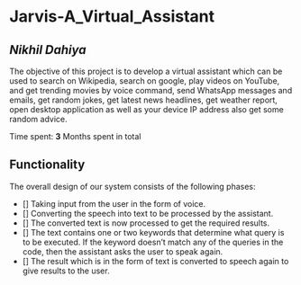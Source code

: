 # Jarvis-A_Virtual_Assistant



## *Nikhil Dahiya*


The objective of this project is to develop a virtual assistant which can be used to search on Wikipedia, search on google, play videos on YouTube, and get trending movies by voice command, send WhatsApp messages and emails, get random jokes, get latest news headlines, get weather report, open desktop application as well as your device IP address also get some random advice. 




Time spent: **3** Months spent in total

## Functionality 

The overall design of our system consists of the following phases: 


* [] Taking input from the user in the form of voice.
* [] Converting the speech into text to be processed by the assistant.
* [] The converted text is now processed to get the required results. 
* [] The text contains one or two keywords that determine what query is to be executed. If the keyword doesn’t match any of the queries in the code, then the assistant asks the user to speak again.
* [] The result which is in the form of text is converted to speech again to give results to the user.





